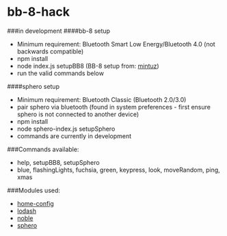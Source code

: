 # bb-8-hack

###in development
####bb-8 setup
- Minimum requirement: Bluetooth Smart Low Energy/Bluetooth 4.0 (not backwards compatible)
- npm install
- node index.js setupBB8 (BB-8 setup from: [mintuz](https://github.com/mintuz/BB8-Commander))
- run the valid commands below

####sphero setup
- Minimum requirement: Bluetooth Classic (Bluetooth 2.0/3.0)
- pair sphero via bluetooth (found in system preferences - first ensure sphero is not connected to another device)
- npm install
- node sphero-index.js setupSphero
- commands are currently in development

###Commands available:
- help, setupBB8, setupSphero
- blue, flashingLights, fuchsia, green, keypress, look, moveRandom, ping, xmas

###Modules used:
- [home-config](https://github.com/nylen/home-config)
- [lodash](https://github.com/lodash/lodash)
- [noble](https://github.com/sandeepmistry/noble)
- [sphero](https://github.com/orbotix/sphero.js)

